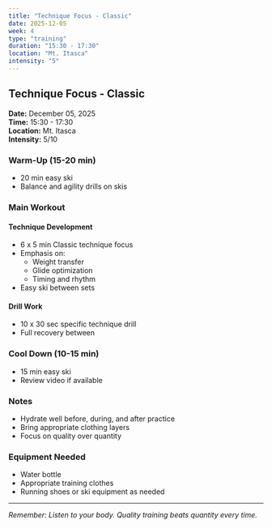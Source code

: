 ```yaml
---
title: "Technique Focus - Classic"
date: 2025-12-05
week: 4
type: "training"
duration: "15:30 - 17:30"
location: "Mt. Itasca"
intensity: "5"
---
```


## Technique Focus - Classic

**Date:** December 05, 2025  
**Time:** 15:30 - 17:30  
**Location:** Mt. Itasca  
**Intensity:** 5/10

### Warm-Up (15-20 min)
- 20 min easy ski
- Balance and agility drills on skis

### Main Workout
#### Technique Development
- 6 x 5 min Classic technique focus
- Emphasis on:
  - Weight transfer
  - Glide optimization
  - Timing and rhythm
- Easy ski between sets

#### Drill Work
- 10 x 30 sec specific technique drill
- Full recovery between

### Cool Down (10-15 min)
- 15 min easy ski
- Review video if available

### Notes
- Hydrate well before, during, and after practice
- Bring appropriate clothing layers
- Focus on quality over quantity

### Equipment Needed
- Water bottle
- Appropriate training clothes
- Running shoes or ski equipment as needed

---
*Remember: Listen to your body. Quality training beats quantity every time.*